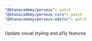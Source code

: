 ```yaml
---
"@khanacademy/perseus": patch
"@khanacademy/perseus-core": patch
"@khanacademy/perseus-editor": patch
---
```


Update visual styling and a11y features
